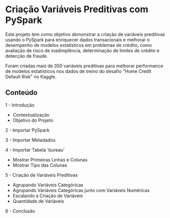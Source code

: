 # Criação Variáveis Preditivas com PySpark

Este projeto tem como objetivo demonstrar a criação de variáveis preditivas usando o PySpark para enriquecer dados transacionais e melhorar o desempenho de modelos estatísticos em problemas de crédito, como avaliação de risco de inadimplência, determinação de limites de crédito e detecção de fraude.

Foram criadas mais de 350 variáveis preditivas para melhorar performance de modelos estatísticos nos dados de treino do desafio "Home Credit Default Risk" no Kaggle.

## Conteúdo

1 - Introdução
- Contextualização
- Objetivo do Projeto

2 - Importar PySpark

3 - Importar Metadados

4 - Importar Tabela 'bureau'
- Mostrar Primeiras Linhas e Colunas
- Mostrar Tipo das Colunas

5 - Criação de Variáveis Preditivas
- Agrupando Variáveis Categóricas
- Agrupando Variáveis Categóricas junto com Variáveis Numéricas
- Escalando a Criação de Variáveis
- Quantidade de Variáveis

6 - Conclusão

